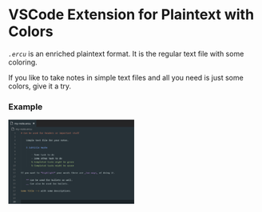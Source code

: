 # VSCode Extension for Plaintext with Colors
_`.ercu`_ is an enriched plaintext format. It is the regular text file with some coloring.

If you like to take notes in simple text files and all you need is just some colors, give it a try.


### Example
<img src="images/example.png" width="50%">